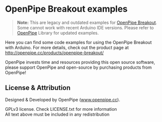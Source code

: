 OpenPipe Breakout examples
==========================

>**Note:**
This are legacy and outdated examples for [OpenPipe Breakout](http://openpipe.cc/products/openpipe-breakout/). Some cannot work with recent Arduino IDE versions. Please refer to [OpenPipe](https://github.com/openpipelabs/OpenPipeLibrary) Library for updated examples.

Here you can find some code examples for using the OpenPipe Breakout
with Arduino. For more details, check out the product page at  
http://openpipe.cc/products/openpipe-breakout/

OpenPipe invests time and resources providing this open source software,
please support OpenPipe and open-source by purchasing
products from OpenPipe!

License & Attribution
---------------------
Designed & Developed by OpenPipe (www.openpipe.cc).

GPLv3 license. Check LICENSE.txt for more information  
All text above must be included in any redistribution

